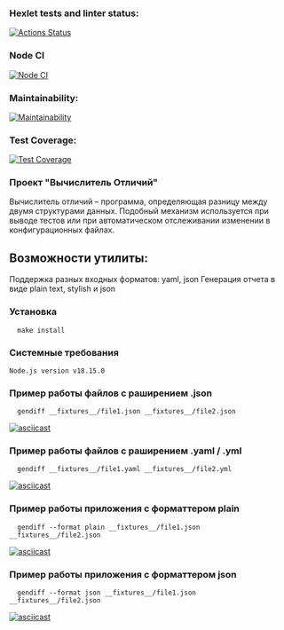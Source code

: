 
### Hexlet tests and linter status:

[![Actions Status](https://github.com/ashmigol/frontend-project-46/workflows/hexlet-check/badge.svg)](https://github.com/ashmigol/frontend-project-46/actions)

###  Node CI

[![Node CI](https://github.com/ashmigol/frontend-project-46/actions/workflows/node.js.yml/badge.svg)](https://github.com/ashmigol/frontend-project-46/actions/workflows/node.js.yml)

### Maintainability:

[![Maintainability](https://api.codeclimate.com/v1/badges/473740f3e2277ad44008/maintainability)](https://codeclimate.com/github/ashmigol/frontend-project-46/maintainability)

### Test Coverage:

[![Test Coverage](https://api.codeclimate.com/v1/badges/473740f3e2277ad44008/test_coverage)](https://codeclimate.com/github/ashmigol/frontend-project-46/test_coverage)

### Проект "Вычислитель Отличий"
Вычислитель отличий – программа, определяющая разницу между двумя структурами данных.
Подобный механизм используется при выводе тестов или при автоматическом отслеживании изменении в конфигурационных файлах.
## Возможности утилиты:

Поддержка разных входных форматов: yaml, json
Генерация отчета в виде plain text, stylish и json
 ### Установка
```
  make install
```
### Системные требования
```
Node.js version v18.15.0
```
### Пример работы  файлов с раширением .json
```
  gendiff __fixtures__/file1.json __fixtures__/file2.json
```
[![asciicast](https://asciinema.org/a/XrMmdgzOrBpkVipwiy2Zkj43a.png)](https://asciinema.org/a/XrMmdgzOrBpkVipwiy2Zkj43a)

### Пример работы файлов с раширением .yaml / .yml
```
  gendiff __fixtures__/file1.yaml __fixtures__/file2.yml
```
[![asciicast](https://asciinema.org/a/ZVBHSKJhFdpuuiL2CukbCFswm.png)](https://asciinema.org/a/ZVBHSKJhFdpuuiL2CukbCFswm)



### Пример работы приложения с форматтером plain
```
  gendiff --format plain __fixtures__/file1.json __fixtures__/file2.json
```

[![asciicast](https://asciinema.org/a/GP09J5hlXu86mhabHImsD9Hiu.png)](https://asciinema.org/a/GP09J5hlXu86mhabHImsD9Hiu)


### Пример работы приложения с форматтером json
```
  gendiff --format json __fixtures__/file1.json __fixtures__/file2.json
```

[![asciicast](https://asciinema.org/a/CfN4K28FamA6xrpO4QXYfNO7s.png)](https://asciinema.org/a/CfN4K28FamA6xrpO4QXYfNO7s)
